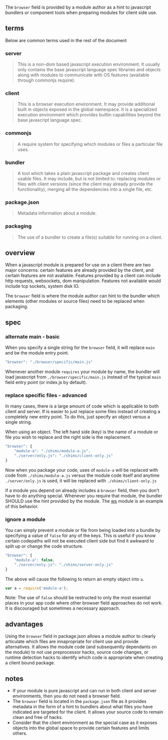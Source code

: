 The ```browser``` field is provided by a module author as a hint to javascript bundlers or component tools when preparing modules for client side use.

## terms

Below are common terms used in the rest of the document

### server
> This is a non-dom based javascript execution environment. It usually only contains the base javascript language spec libraries and objects along with modules to communicate with OS features (available through commonjs require).

### client
> This is a browser execution environment. It may provide additional built in objects exposed in the global namespace. It is a specialized execution environment which provides builtin capabilities beyond the base javascript language spec.

### commonjs
> A require system for specifying which modules or files a particular file uses.

### bundler
> A tool which takes a plain javascript package and creates client usable files. It may include, but is not limited to: replacing modules or files with client versions (since the client may already provide the functionality), merging all the dependencies into a single file, etc.

### package.json
> Metadata information about a module.

### packaging
> The use of a bundler to create a file(s) suitable for running on a client.

## overview

When a javascript module is prepared for use on a client there are two major concerns: certain features are already provided by the client, and certain features are not available. Features provided by a client can include http requests, websockets, dom manipulation. Features not available would include tcp sockets, system disk IO.

The ```browser``` field is where the module author can hint to the bundler which elements (other modules or source files) need to be replaced when packaging.

## spec

### alternate main - basic

When you specify a single string for the ```browser``` field, it will replace ```main``` and be the module entry point.

```javascript
"browser": "./browser/specific/main.js"
```

Whenever another module ```requires``` your module by name, the bundler will load javascript from ```./browser/specific/main.js``` instead of the typical ```main``` field entry point (or index.js by default).

### replace specific files - advanced

In many cases, there is a large amount of code which is applicable to both client and server. If is easier to just replace some files instead of creating a completely new entry point. To do this, just specify an object versus a single string.

When using an object. The left hand side (key) is the name of a module or file you wish to replace and the right side is the replacement.

```javascript
"browser": {
    "module-a": "./shims/module-a.js",
    "./server/only.js": "./shims/client-only.js"
}
```

Now when you package your code, uses of ```module-a``` will be replaced with code from ```./shims/module-a.js``` versus the module code itself and anytime ```./server/only.js``` is used, it will be replaced with ```./shims/client-only.js```

If a module you depend on already includes a ```browser``` field, then you don't have to do anything special. Whenever you require that module, the bundler SHOULD use the hint provided by the module. The [ws](https://github.com/einaros/ws) module is an example of this behavior.

### ignore a module
You can simply prevent a module or file from being loaded into a bundle by specifying a value of ```false``` for any of the keys. This is useful if you know certain codepaths will not be executed client side but find it awkward to split up or change the code structure.

```javascript
"browser": {
    "module-a": false,
    "./server/only.js": "./shims/server-only.js"
}
```

The above will cause the following to return an empty object into `a`.
```javascript
var a = require('module-a');
```

Note: The use of `false` should be restructed to only the most essential places in your app code where other browser field approaches do not work. It is discouraged but sometimes a necessary approach.

## advantages

Using the ```browser``` field in package.json allows a module author to clearly articulate which files are innapropriate for client use and provide alternatives. It allows the module code (and subsequently dependants on the module) to not use preprocessor hacks, source code changes, or runtime detection hacks to identify which code is appropriate when creating a client bound package.

## notes

* If your module is pure javascript and can run in both client and server environments, then you do not need a browser field.
* The ```browser``` field is located in the ```package.json``` file as it provides metadata in the form of a hint to bundlers about what files you have indicated are targeted for the client. It allows your source code to remain clean and free of hacks.
* Consider that the client environment as the special case as it exposes objects into the global space to provide certain features and limits others.
